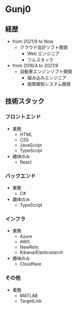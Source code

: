 # Gunj0

## 経歴

- from 2021/9 to Now
  - クラウド会計ソフト開発
    - Web エンジニア
    - フルスタック
- from 2016/4 to 2021/8
  - 自動車エンジンソフト開発
    - 組み込みエンジニア
    - 故障検知システム開発

## 技術スタック

### フロントエンド

- 業務
  - HTML
  - CSS
  - JavaScript
  - TypeScript
- 趣味のみ
  - React

### バックエンド

- 業務
  - C#
- 趣味のみ
  - TypeScript

### インフラ

- 業務
  - Azure
  - AWS
  - NewRelic
  - Kibana/Elasticsearch
- 趣味のみ
  - Cloudflare

### その他

- 業務
  - MATLAB
  - TargetLink
